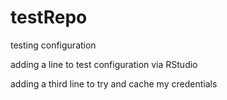# testRepo
testing configuration

adding a line to test configuration via RStudio

adding a third line to try and cache my credentials